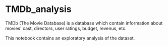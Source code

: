 # TMDb_analysis
TMDb (The Movie Database) is a database which contain information about movies' cast, directors, user ratings, budget, revenus, etc.

This notebook contains an exploratory analysis of the dataset.
